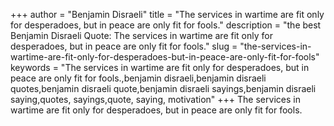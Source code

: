 +++
author = "Benjamin Disraeli"
title = "The services in wartime are fit only for desperadoes, but in peace are only fit for fools."
description = "the best Benjamin Disraeli Quote: The services in wartime are fit only for desperadoes, but in peace are only fit for fools."
slug = "the-services-in-wartime-are-fit-only-for-desperadoes-but-in-peace-are-only-fit-for-fools"
keywords = "The services in wartime are fit only for desperadoes, but in peace are only fit for fools.,benjamin disraeli,benjamin disraeli quotes,benjamin disraeli quote,benjamin disraeli sayings,benjamin disraeli saying,quotes, sayings,quote, saying, motivation"
+++
The services in wartime are fit only for desperadoes, but in peace are only fit for fools.

